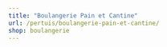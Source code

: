 ```yaml
---
title: "Boulangerie Pain et Cantine"
url: /pertuis/boulangerie-pain-et-cantine/
shop: boulangerie
---
```

